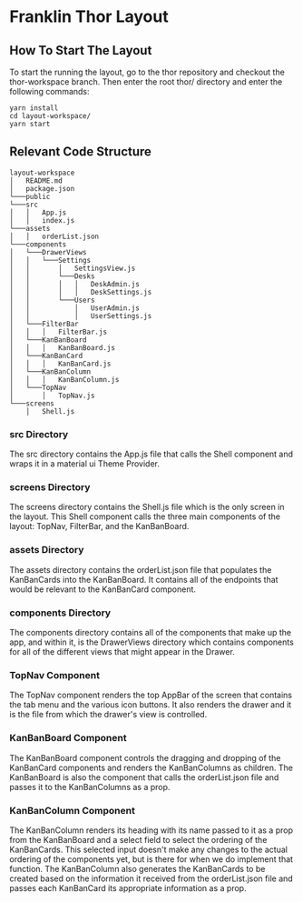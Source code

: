 # Franklin Thor Layout

## How To Start The Layout

To start the running the layout, go to the thor repository and checkout the thor-workspace branch. Then enter the root thor/ directory and enter the following commands:
```
yarn install
cd layout-workspace/
yarn start
```
## Relevant Code Structure

```
layout-workspace
│   README.md
│   package.json 
└───public 
└───src
│   │   App.js
│   │   index.js
└───assets
│   │   orderList.json
└───components
│   └───DrawerViews
│   │   └───Settings
│   │       │   SettingsView.js
│   │       └───Desks
│   │       │   │   DeskAdmin.js
│   │       │   │   DeskSettings.js
│   │       └───Users
│   │           │   UserAdmin.js
│   │           │   UserSettings.js
│   └───FilterBar
│   │   │   FilterBar.js
│   └───KanBanBoard
│   │   │   KanBanBoard.js
│   └───KanBanCard
│   │   │   KanBanCard.js
│   └───KanBanColumn
│   │   │   KanBanColumn.js
│   └───TopNav
│       │   TopNav.js
└───screens
    │   Shell.js
```
### src Directory
The src directory contains the App.js file that calls the Shell component and wraps it in a material ui Theme Provider.

### screens Directory
The screens directory contains the Shell.js file which is the only screen in the layout. This Shell component calls the three main components of the layout: TopNav, FilterBar, and the KanBanBoard.

### assets Directory
The assets directory contains the orderList.json file that populates the KanBanCards into the KanBanBoard. It contains all of the endpoints that would be relevant to the KanBanCard component.

### components Directory
The components directory contains all of the components that make up the app, and within it, is the DrawerViews directory which contains components for all of the different views that might appear in the Drawer.

### TopNav Component
The TopNav component renders the top AppBar of the screen that contains the tab menu and the various icon buttons. It also renders the drawer and it is the file from which the drawer's view is controlled.

### KanBanBoard Component
The KanBanBoard component controls the dragging and dropping of the KanBanCard components and renders the KanBanColumns as children. The KanBanBoard is also the component that calls the orderList.json file and passes it to the KanBanColumns as a prop.

### KanBanColumn Component
The KanBanColumn renders its heading with its name passed to it as a prop from the KanBanBoard and a select field to select the ordering of the KanBanCards. This selected input doesn't make any changes to the actual ordering of the components yet, but is there for when we do implement that function. The KanBanColumn also generates the KanBanCards to be created based on the information it received from the orderList.json file and passes each KanBanCard its appropriate information as a prop.

